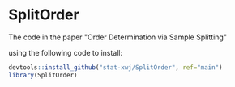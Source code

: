 # SplitOrder
The code in the paper "Order Determination via Sample Splitting"



using the following code to install:

```R
devtools::install_github("stat-xwj/SplitOrder", ref="main")
library(SplitOrder)
```

